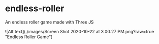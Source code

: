 # endless-roller

An endless roller game made with Three JS

![Alt text](./images/Screen Shot 2020-10-22 at 3.00.27 PM.png?raw=true "Endless Roller Game")
